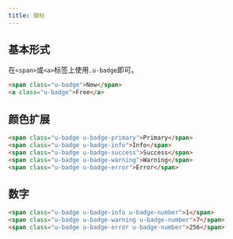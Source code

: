 ```yaml
---
title: 徽标
---
```


## 基本形式

在`<span>`或`<a>`标签上使用`.u-badge`即可。

<div class="m-example"></div>

```html
<span class="u-badge">New</span>
<a class="u-badge">Free</a>
```

## 颜色扩展

<div class="m-example"></div>

```html
<span class="u-badge u-badge-primary">Primary</span>
<span class="u-badge u-badge-info">Info</span>
<span class="u-badge u-badge-success">Success</span>
<span class="u-badge u-badge-warning">Warning</span>
<span class="u-badge u-badge-error">Error</span>
```

## 数字

<div class="m-example"></div>

```html
<span class="u-badge u-badge-info u-badge-number">1</span>
<span class="u-badge u-badge-warning u-badge-number">7</span>
<span class="u-badge u-badge-error u-badge-number">256</span>
```
